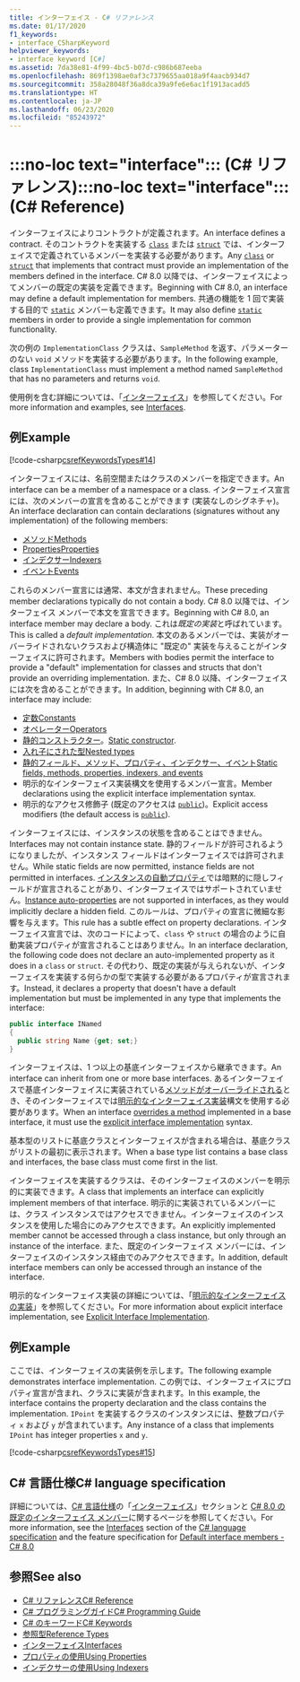 ```yaml
---
title: インターフェイス - C# リファレンス
ms.date: 01/17/2020
f1_keywords:
- interface_CSharpKeyword
helpviewer_keywords:
- interface keyword [C#]
ms.assetid: 7da38e81-4f99-4bc5-b07d-c986b687eeba
ms.openlocfilehash: 869f1398ae0af3c7379655aa018a9f4aacb934d7
ms.sourcegitcommit: 358a28048f36a8dca39a9fe6e6ac1f1913acadd5
ms.translationtype: HT
ms.contentlocale: ja-JP
ms.lasthandoff: 06/23/2020
ms.locfileid: "85243972"
---
```

# <a name="no-loc-textinterface-c-reference"></a><span data-ttu-id="d302d-102">:::no-loc text="interface"::: (C# リファレンス)</span><span class="sxs-lookup"><span data-stu-id="d302d-102">:::no-loc text="interface"::: (C# Reference)</span></span>

<span data-ttu-id="d302d-103">インターフェイスによりコントラクトが定義されます。</span><span class="sxs-lookup"><span data-stu-id="d302d-103">An interface defines a contract.</span></span> <span data-ttu-id="d302d-104">そのコントラクトを実装する [`class`](class.md) または [`struct`](../builtin-types/struct.md) では、インターフェイスで定義されているメンバーを実装する必要があります。</span><span class="sxs-lookup"><span data-stu-id="d302d-104">Any [`class`](class.md) or [`struct`](../builtin-types/struct.md) that implements that contract must provide an implementation of the members defined in the interface.</span></span> <span data-ttu-id="d302d-105">C# 8.0 以降では、インターフェイスによってメンバーの既定の実装を定義できます。</span><span class="sxs-lookup"><span data-stu-id="d302d-105">Beginning with C# 8.0, an interface may define a default implementation for members.</span></span> <span data-ttu-id="d302d-106">共通の機能を 1 回で実装する目的で [`static`](static.md) メンバーも定義できます。</span><span class="sxs-lookup"><span data-stu-id="d302d-106">It may also define [`static`](static.md) members in order to provide a single implementation for common functionality.</span></span>

<span data-ttu-id="d302d-107">次の例の `ImplementationClass` クラスは、`SampleMethod` を返す、パラメーターのない `void` メソッドを実装する必要があります。</span><span class="sxs-lookup"><span data-stu-id="d302d-107">In the following example, class `ImplementationClass` must implement a method named `SampleMethod` that has no parameters and returns `void`.</span></span>

<span data-ttu-id="d302d-108">使用例を含む詳細については、「[インターフェイス](../../programming-guide/interfaces/index.md)」を参照してください。</span><span class="sxs-lookup"><span data-stu-id="d302d-108">For more information and examples, see [Interfaces](../../programming-guide/interfaces/index.md).</span></span>

## <a name="example"></a><span data-ttu-id="d302d-109">例</span><span class="sxs-lookup"><span data-stu-id="d302d-109">Example</span></span>

[!code-csharp[csrefKeywordsTypes#14](~/samples/snippets/csharp/VS_Snippets_VBCSharp/csrefKeywordsTypes/CS/keywordsTypes.cs#14)]

<span data-ttu-id="d302d-110">インターフェイスには、名前空間またはクラスのメンバーを指定できます。</span><span class="sxs-lookup"><span data-stu-id="d302d-110">An interface can be a member of a namespace or a class.</span></span> <span data-ttu-id="d302d-111">インターフェイス宣言には、次のメンバーの宣言を含めることができます (実装なしのシグネチャ)。</span><span class="sxs-lookup"><span data-stu-id="d302d-111">An interface declaration can contain declarations (signatures without any implementation) of the following members:</span></span>

- [<span data-ttu-id="d302d-112">メソッド</span><span class="sxs-lookup"><span data-stu-id="d302d-112">Methods</span></span>](../../programming-guide/classes-and-structs/methods.md)
- [<span data-ttu-id="d302d-113">Properties</span><span class="sxs-lookup"><span data-stu-id="d302d-113">Properties</span></span>](../../programming-guide/classes-and-structs/using-properties.md)
- [<span data-ttu-id="d302d-114">インデクサー</span><span class="sxs-lookup"><span data-stu-id="d302d-114">Indexers</span></span>](../../programming-guide/indexers/using-indexers.md)
- [<span data-ttu-id="d302d-115">イベント</span><span class="sxs-lookup"><span data-stu-id="d302d-115">Events</span></span>](event.md)

<span data-ttu-id="d302d-116">これらのメンバー宣言には通常、本文が含まれません。</span><span class="sxs-lookup"><span data-stu-id="d302d-116">These preceding member declarations typically do not contain a body.</span></span> <span data-ttu-id="d302d-117">C# 8.0 以降では、インターフェイス メンバーで本文を宣言できます。</span><span class="sxs-lookup"><span data-stu-id="d302d-117">Beginning with C# 8.0, an interface member may declare a body.</span></span> <span data-ttu-id="d302d-118">これは*既定の実装*と呼ばれています。</span><span class="sxs-lookup"><span data-stu-id="d302d-118">This is called a *default implementation*.</span></span> <span data-ttu-id="d302d-119">本文のあるメンバーでは、実装がオーバーライドされないクラスおよび構造体に "既定の" 実装を与えることがインターフェイスに許可されます。</span><span class="sxs-lookup"><span data-stu-id="d302d-119">Members with bodies permit the interface to provide a "default" implementation for classes and structs that don't provide an overriding implementation.</span></span> <span data-ttu-id="d302d-120">また、C# 8.0 以降、インターフェイスには次を含めることができます。</span><span class="sxs-lookup"><span data-stu-id="d302d-120">In addition, beginning with C# 8.0, an interface may include:</span></span>

- [<span data-ttu-id="d302d-121">定数</span><span class="sxs-lookup"><span data-stu-id="d302d-121">Constants</span></span>](const.md)
- [<span data-ttu-id="d302d-122">オペレーター</span><span class="sxs-lookup"><span data-stu-id="d302d-122">Operators</span></span>](../operators/operator-overloading.md)
- <span data-ttu-id="d302d-123">[静的コンストラクター](../../programming-guide/classes-and-structs/constructors.md#static-constructors)。</span><span class="sxs-lookup"><span data-stu-id="d302d-123">[Static constructor](../../programming-guide/classes-and-structs/constructors.md#static-constructors).</span></span>
- [<span data-ttu-id="d302d-124">入れ子にされた型</span><span class="sxs-lookup"><span data-stu-id="d302d-124">Nested types</span></span>](../../programming-guide/classes-and-structs/nested-types.md)
- [<span data-ttu-id="d302d-125">静的フィールド、メソッド、プロパティ、インデクサー、イベント</span><span class="sxs-lookup"><span data-stu-id="d302d-125">Static fields, methods, properties, indexers, and events</span></span>](static.md)
- <span data-ttu-id="d302d-126">明示的なインターフェイス実装構文を使用するメンバー宣言。</span><span class="sxs-lookup"><span data-stu-id="d302d-126">Member declarations using the explicit interface implementation syntax.</span></span>
- <span data-ttu-id="d302d-127">明示的なアクセス修飾子 (既定のアクセスは [`public`](access-modifiers.md))。</span><span class="sxs-lookup"><span data-stu-id="d302d-127">Explicit access modifiers (the default access is [`public`](access-modifiers.md)).</span></span>

<span data-ttu-id="d302d-128">インターフェイスには、インスタンスの状態を含めることはできません。</span><span class="sxs-lookup"><span data-stu-id="d302d-128">Interfaces may not contain instance state.</span></span> <span data-ttu-id="d302d-129">静的フィールドが許可されるようになりましたが、インスタンス フィールドはインターフェイスでは許可されません。</span><span class="sxs-lookup"><span data-stu-id="d302d-129">While static fields are now permitted, instance fields are not permitted in interfaces.</span></span> <span data-ttu-id="d302d-130">[インスタンスの自動プロパティ](../../programming-guide/classes-and-structs/auto-implemented-properties.md)では暗黙的に隠しフィールドが宣言されることがあり、インターフェイスではサポートされていません。</span><span class="sxs-lookup"><span data-stu-id="d302d-130">[Instance auto-properties](../../programming-guide/classes-and-structs/auto-implemented-properties.md) are not supported in interfaces, as they would implicitly declare a hidden field.</span></span> <span data-ttu-id="d302d-131">このルールは、プロパティの宣言に微細な影響を与えます。</span><span class="sxs-lookup"><span data-stu-id="d302d-131">This rule has a subtle effect on property declarations.</span></span> <span data-ttu-id="d302d-132">インターフェイス宣言では、次のコードによって、`class` や `struct` の場合のように自動実装プロパティが宣言されることはありません。</span><span class="sxs-lookup"><span data-stu-id="d302d-132">In an interface declaration, the following code does not declare an auto-implemented property as it does in a `class` or `struct`.</span></span> <span data-ttu-id="d302d-133">その代わり、既定の実装が与えられないが、インターフェイスを実装する何らかの型で実装する必要があるプロパティが宣言されます。</span><span class="sxs-lookup"><span data-stu-id="d302d-133">Instead, it declares a property that doesn't have a default implementation but must be implemented in any type that implements the interface:</span></span>

```csharp
public interface INamed
{
  public string Name {get; set;}
}
```

<span data-ttu-id="d302d-134">インターフェイスは、1 つ以上の基底インターフェイスから継承できます。</span><span class="sxs-lookup"><span data-stu-id="d302d-134">An interface can inherit from one or more base interfaces.</span></span> <span data-ttu-id="d302d-135">あるインターフェイスで基底インターフェイスに実装されている[メソッドがオーバーライドされる](override.md)とき、そのインターフェイスでは[明示的なインターフェイス実装](../../programming-guide/interfaces/explicit-interface-implementation.md)構文を使用する必要があります。</span><span class="sxs-lookup"><span data-stu-id="d302d-135">When an interface [overrides a method](override.md) implemented in a base interface, it must use the [explicit interface implementation](../../programming-guide/interfaces/explicit-interface-implementation.md) syntax.</span></span>

<span data-ttu-id="d302d-136">基本型のリストに基底クラスとインターフェイスが含まれる場合は、基底クラスがリストの最初に表示されます。</span><span class="sxs-lookup"><span data-stu-id="d302d-136">When a base type list contains a base class and interfaces, the base class must come first in the list.</span></span>

<span data-ttu-id="d302d-137">インターフェイスを実装するクラスは、そのインターフェイスのメンバーを明示的に実装できます。</span><span class="sxs-lookup"><span data-stu-id="d302d-137">A class that implements an interface can explicitly implement members of that interface.</span></span> <span data-ttu-id="d302d-138">明示的に実装されているメンバーには、クラス インスタンスではアクセスできません。インターフェイスのインスタンスを使用した場合にのみアクセスできます。</span><span class="sxs-lookup"><span data-stu-id="d302d-138">An explicitly implemented member cannot be accessed through a class instance, but only through an instance of the interface.</span></span> <span data-ttu-id="d302d-139">また、既定のインターフェイス メンバーには、インターフェイスのインスタンス経由でのみアクセスできます。</span><span class="sxs-lookup"><span data-stu-id="d302d-139">In addition, default interface members can only be accessed through an instance of the interface.</span></span>

<span data-ttu-id="d302d-140">明示的なインターフェイス実装の詳細については、「[明示的なインターフェイスの実装](../../programming-guide/interfaces/explicit-interface-implementation.md)」を参照してください。</span><span class="sxs-lookup"><span data-stu-id="d302d-140">For more information about explicit interface implementation, see [Explicit Interface Implementation](../../programming-guide/interfaces/explicit-interface-implementation.md).</span></span>

## <a name="example"></a><span data-ttu-id="d302d-141">例</span><span class="sxs-lookup"><span data-stu-id="d302d-141">Example</span></span>

<span data-ttu-id="d302d-142">ここでは、インターフェイスの実装例を示します。</span><span class="sxs-lookup"><span data-stu-id="d302d-142">The following example demonstrates interface implementation.</span></span> <span data-ttu-id="d302d-143">この例では、インターフェイスにプロパティ宣言が含まれ、クラスに実装が含まれます。</span><span class="sxs-lookup"><span data-stu-id="d302d-143">In this example, the interface contains the property declaration and the class contains the implementation.</span></span> <span data-ttu-id="d302d-144">`IPoint` を実装するクラスのインスタンスには、整数プロパティ `x` および `y` が含まれています。</span><span class="sxs-lookup"><span data-stu-id="d302d-144">Any instance of a class that implements `IPoint` has integer properties `x` and `y`.</span></span>

[!code-csharp[csrefKeywordsTypes#15](~/samples/snippets/csharp/VS_Snippets_VBCSharp/csrefKeywordsTypes/CS/keywordsTypes.cs#15)]

## <a name="c-language-specification"></a><span data-ttu-id="d302d-145">C# 言語仕様</span><span class="sxs-lookup"><span data-stu-id="d302d-145">C# language specification</span></span>

<span data-ttu-id="d302d-146">詳細については、[C# 言語仕様](~/_csharplang/spec/introduction.md)の「[インターフェイス](~/_csharplang/spec/interfaces.md)」セクションと [C# 8.0 の既定のインターフェイス メンバー](~/_csharplang/proposals/csharp-8.0/default-interface-methods.md)に関するページを参照してください。</span><span class="sxs-lookup"><span data-stu-id="d302d-146">For more information, see the [Interfaces](~/_csharplang/spec/interfaces.md) section of the [C# language specification](~/_csharplang/spec/introduction.md) and the feature specification for [Default interface members - C# 8.0](~/_csharplang/proposals/csharp-8.0/default-interface-methods.md)</span></span>

## <a name="see-also"></a><span data-ttu-id="d302d-147">参照</span><span class="sxs-lookup"><span data-stu-id="d302d-147">See also</span></span>

- [<span data-ttu-id="d302d-148">C# リファレンス</span><span class="sxs-lookup"><span data-stu-id="d302d-148">C# Reference</span></span>](../index.md)
- [<span data-ttu-id="d302d-149">C# プログラミングガイド</span><span class="sxs-lookup"><span data-stu-id="d302d-149">C# Programming Guide</span></span>](../../programming-guide/index.md)
- [<span data-ttu-id="d302d-150">C# のキーワード</span><span class="sxs-lookup"><span data-stu-id="d302d-150">C# Keywords</span></span>](index.md)
- [<span data-ttu-id="d302d-151">参照型</span><span class="sxs-lookup"><span data-stu-id="d302d-151">Reference Types</span></span>](reference-types.md)
- [<span data-ttu-id="d302d-152">インターフェイス</span><span class="sxs-lookup"><span data-stu-id="d302d-152">Interfaces</span></span>](../../programming-guide/interfaces/index.md)
- [<span data-ttu-id="d302d-153">プロパティの使用</span><span class="sxs-lookup"><span data-stu-id="d302d-153">Using Properties</span></span>](../../programming-guide/classes-and-structs/using-properties.md)
- [<span data-ttu-id="d302d-154">インデクサーの使用</span><span class="sxs-lookup"><span data-stu-id="d302d-154">Using Indexers</span></span>](../../programming-guide/indexers/using-indexers.md)
